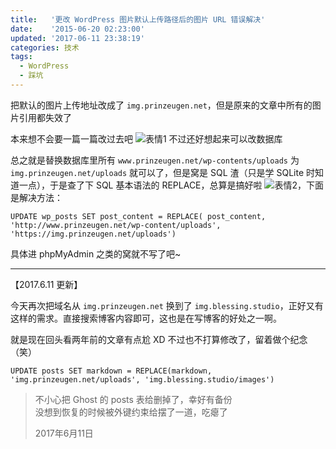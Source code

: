 ```yaml
---
title:   '更改 WordPress 图片默认上传路径后的图片 URL 错误解决'
date:    '2015-06-20 02:23:00'
updated: '2017-06-11 23:38:19'
categories: 技术
tags:
  - WordPress
  - 踩坑
---
```


把默认的图片上传地址改成了 `img.prinzeugen.net`，但是原来的文章中所有的图片引用都失效了

本来想不会要一篇一篇改过去吧 ![表情1](https://img.prin.studio/images/2015/05/2015-05-31_10-01-03.jpg) 不过还好想起来可以改数据库

总之就是替换数据库里所有 `www.prinzeugen.net/wp-contents/uploads` 为 `img.prinzeugen.net/uploads` 就可以了，但是窝是 SQL 渣（只是学 SQLite 时知道一点），于是查了下 SQL 基本语法的 REPLACE，总算是搞好啦 ![表情2](https://img.prin.studio/images/2015/05/20150503124308.jpg)，下面是解决方法：

<!--more-->

```
UPDATE wp_posts SET post_content = REPLACE( post_content, 'http://www.prinzeugen.net/wp-content/uploads', 'https://img.prinzeugen.net/uploads')
```

具体进 phpMyAdmin 之类的窝就不写了吧~

------

【2017.6.11 更新】

今天再次把域名从 `img.prinzeugen.net` 换到了 `img.blessing.studio`，正好又有这样的需求。直接搜索博客内容即可，这也是在写博客的好处之一啊。

就是现在回头看两年前的文章有点尬 XD 不过也不打算修改了，留着做个纪念（笑）

```
UPDATE posts SET markdown = REPLACE(markdown, 'img.prinzeugen.net/uploads', 'img.blessing.studio/images')
```

> 不小心把 Ghost 的 posts 表给删掉了，幸好有备份<br>
> 没想到恢复的时候被外键约束给摆了一道，吃瘪了
>
> 2017年6月11日
